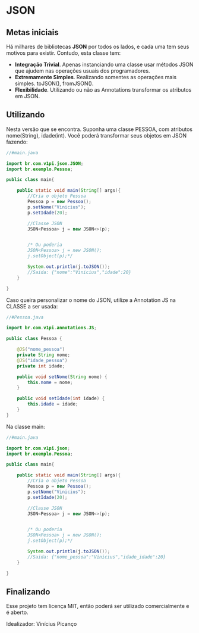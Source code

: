 # JSON
## Metas iniciais

Há milhares de bibliotecas **JSON** por todos os lados, e cada uma tem seus motivos para existir. Contudo, esta classe tem:

- **Integração Trivial**. Apenas instanciando uma classe usar métodos JSON que ajudem nas operações usuais dos programadores.
- **Extremamente Simples**. Realizando somentes as operações mais simples. toJSON(), fromJSON().
- **Flexibilidade**. Utilizando ou não as Annotations transformar os atributos em JSON.

## Utilizando

Nesta versão que se encontra. Suponha uma classe PESSOA, com atributos nome(String), idade(int). Você poderá transformar seus objetos em JSON fazendo:

```java
//#main.java

import br.com.v1pi.json.JSON;
import br.exemplo.Pessoa;

public class main{

	public static void main(String[] args){
		//Cria o objeto Pessoa
		Pessoa p = new Pessoa();
		p.setNome("Vinicius");
		p.setIdade(20);

		//Classe JSON
		JSON<Pessoa> j = new JSON<>(p);


		/* Ou poderia
		JSON<Pessoa> j = new JSON();
		j.setObject(p);*/

		System.out.println(j.toJSON());
		//Saida: {"nome":"Vinicius","idade":20}
	}

}
```

Caso queira personalizar o nome do JSON, utilize a Annotation JS na CLASSE a ser usada:

```java
//#Pessoa.java

import br.com.v1pi.annotations.JS;

public class Pessoa {

	@JS("nome_pessoa")
    private String nome;
	@JS("idade_pessoa")
    private int idade;

	public void setNome(String nome) {
        this.nome = nome;
    }

	public void setIdade(int idade) {
        this.idade = idade;
    }
}

```

Na classe main:

```java
//#main.java

import br.com.v1pi.json;
import br.exemplo.Pessoa;

public class main{

	public static void main(String[] args){
		//Cria o objeto Pessoa
		Pessoa p = new Pessoa();
		p.setNome("Vinicius");
		p.setIdade(20);

		//Classe JSON
		JSON<Pessoa> j = new JSON<>(p);


		/* Ou poderia
		JSON<Pessoa> j = new JSON();
		j.setObject(p);*/

		System.out.println(j.toJSON());
		//Saida: {"nome_pessoa":"Vinicius","idade_idade":20}
	}

}
```

## Finalizando

Esse projeto tem licença MIT, então poderá ser utilizado comercialmente e é aberto.

Idealizador: Vinícius Picanço

